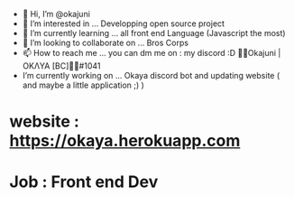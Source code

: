 - 👋 Hi, I’m @okajuni
- 👀 I’m interested in ... Developping open source project
- 🌱 I’m currently learning ... all front end Language (Javascript the most) 
- 💞️ I’m looking to collaborate on ...  Bros Corps
- 📫 How to reach me ...  you can dm me on : my discord :D 🦦🌺Okajuni | OKΛYA [BC]🌺🦦#1041
- I’m currently working on ...  Okaya discord bot and updating website ( and maybe a little application ;) ) 
# website : https://okaya.herokuapp.com  
# Job : Front end Dev 
